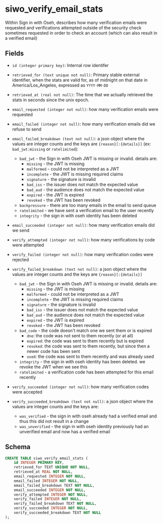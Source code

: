 # siwo_verify_email_stats

Within Sign in with Oseh, describes how many verification emails were requested
and verifications attempted outside of the security check sometimes requested in
order to check an account (which can also result in a verified email)

## Fields

- `id (integer primary key)`: Internal row identifer
- `retrieved_for (text unique not null)`: Primary stable external identifier,
  when the stats are valid for, as of midnight on that date in
  America/Los_Angeles, expressed as `YYYY-MM-DD`
- `retrieved_at (real not null)`: The time that we actually retrieved the
  stats in seconds since the unix epoch.
- `email_requested (integer not null)`: how many verification emails were
  requested
- `email_failed (integer not null)`: how many verification emails did we
  refuse to send
- `email_failed_breakdown (text not null)`: a json object where the values
  are integer counts and the keys are `{reason}[:{details}]` (ex:
  `bad_jwt:missing` or `ratelimited`):
  - `bad_jwt` - the Sign in with Oseh JWT is missing or invalid. details are:
    - `missing` - the JWT is missing
    - `malformed` - could not be interpreted as a JWT
    - `incomplete` - the JWT is missing required claims
    - `signature` - the signature is invalid
    - `bad_iss` - the issuer does not match the expected value
    - `bad_aud` - the audience does not match the expected value
    - `expired` - the JWT is expired
    - `revoked` - the JWT has been revoked
  - `backpressure` - there are too many emails in the email to send queue
  - `ratelimited` - we have sent a verification email to the user recently
  - `integrity` - the sign in with oseh identity has been deleted
- `email_succeeded (integer not null)`: how many verification emails did we send
- `verify_attempted (integer not null)`: how many verifications by code were
  attempted
- `verify_failed (integer not null)`: how many verification codes were rejected
- `verify_failed_breakdown (text not null)`: a json object where the values
  are integer counts and the keys are `{reason}[:{details}]`

  - `bad_jwt` - the Sign in with Oseh JWT is missing or invalid. details are:
    - `missing` - the JWT is missing
    - `malformed` - could not be interpreted as a JWT
    - `incomplete` - the JWT is missing required claims
    - `signature` - the signature is invalid
    - `bad_iss` - the issuer does not match the expected value
    - `bad_aud` - the audience does not match the expected value
    - `expired` - the JWT is expired
    - `revoked` - the JWT has been revoked
  - `bad_code` - the code doesn't match one we sent them or is expired
    - `dne`: the code was not sent to them recently (or at all)
    - `expired`: the code was sent to them recently but is expired
    - `revoked`: the code was sent to them recently, but since then a newer code has been sent
    - `used`: the code was sent to them recently and was already used
  - `integrity` - the sign in with oseh identity has been deleted. we revoke
    the JWT when we see this
  - `ratelimited` - a verification code has been attempted for this email recently

- `verify_succeeded (integer not null)`: how many verification codes were accepted
- `verify_succeeded_breakdown (text not null)`: a json object where the values are
  integer counts and the keys are:
  - `was_verified` - the sign in with oseh already had a verified email and thus this
    did not result in a change
  - `was_unverified` - the sign in with oseh identity previously had an unverified
    email and now has a verified email

## Schema

```sql
CREATE TABLE siwo_verify_email_stats (
    id INTEGER PRIMARY KEY,
    retrieved_for TEXT UNIQUE NOT NULL,
    retrieved_at REAL NOT NULL,
    email_requested INTEGER NOT NULL,
    email_failed INTEGER NOT NULL,
    email_failed_breakdown TEXT NOT NULL,
    email_succeeded INTEGER NOT NULL,
    verify_attempted INTEGER NOT NULL,
    verify_failed INTEGER NOT NULL,
    verify_failed_breakdown TEXT NOT NULL,
    verify_succeeded INTEGER NOT NULL,
    verify_succeeded_breakdown TEXT NOT NULL
);
```
